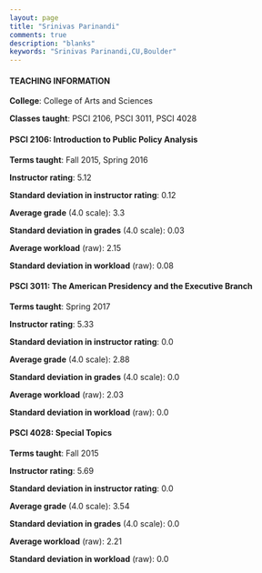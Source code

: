 ```yaml
---
layout: page
title: "Srinivas Parinandi" 
comments: true
description: "blanks"
keywords: "Srinivas Parinandi,CU,Boulder"
---
```

<head>
<script src="https://ajax.googleapis.com/ajax/libs/jquery/2.1.3/jquery.min.js"></script>
<script src="https://dl.dropboxusercontent.com/s/pc42nxpaw1ea4o9/highcharts.js?dl=0"></script>
<!-- <script src="../assets/js/highcharts.js"></script> -->
<style type="text/css">@font-face {
	font-family: "Bebas Neue";
	src: url(https://www.filehosting.org/file/details/544349/BebasNeue Regular.otf) format("opentype");
	}
	h1.Bebas { 
		font-family: "Bebas Neue", Verdana, Tahoma;
	}
</style>
</head>
	   
#### TEACHING INFORMATION

**College**: College of Arts and Sciences

**Classes taught**: PSCI 2106, PSCI 3011, PSCI 4028

#### PSCI 2106: Introduction to Public Policy Analysis

**Terms taught**: Fall 2015, Spring 2016

**Instructor rating**: 5.12

**Standard deviation in instructor rating**: 0.12

**Average grade** (4.0 scale): 3.3

**Standard deviation in grades** (4.0 scale): 0.03

**Average workload** (raw): 2.15

**Standard deviation in workload** (raw): 0.08

#### PSCI 3011: The American Presidency and the Executive Branch

**Terms taught**: Spring 2017

**Instructor rating**: 5.33

**Standard deviation in instructor rating**: 0.0

**Average grade** (4.0 scale): 2.88

**Standard deviation in grades** (4.0 scale): 0.0

**Average workload** (raw): 2.03

**Standard deviation in workload** (raw): 0.0

#### PSCI 4028: Special Topics

**Terms taught**: Fall 2015

**Instructor rating**: 5.69

**Standard deviation in instructor rating**: 0.0

**Average grade** (4.0 scale): 3.54

**Standard deviation in grades** (4.0 scale): 0.0

**Average workload** (raw): 2.21

**Standard deviation in workload** (raw): 0.0

